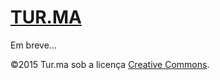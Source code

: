 [TUR.MA](tur.ma)
=========================

Em breve...

©2015 Tur.ma sob a licença [Creative Commons](http://creativecommons.org/licenses/by/3.0/br/).
